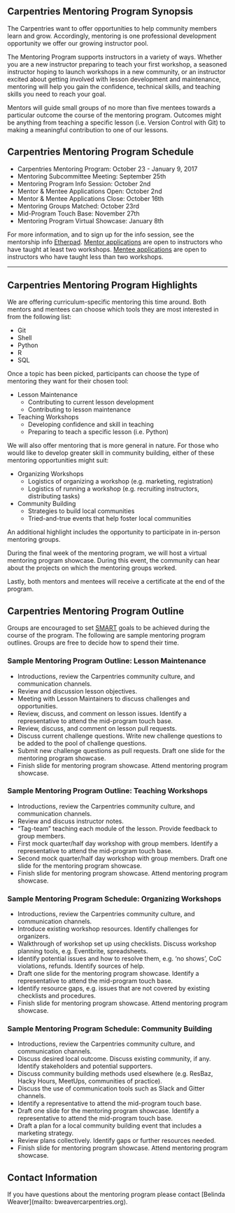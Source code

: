 ## Carpentries Mentoring Program Synopsis

The Carpentries want to offer opportunities to help community members learn and grow. Accordingly, mentoring is one professional development opportunity we offer our growing instructor pool. 

The Mentoring Program supports instructors in a variety of ways. Whether you are a new instructor preparing to teach your first workshop, a seasoned instructor hoping to launch workshops in a new community, or an instructor excited about getting involved with lesson development and maintenance, mentoring will help you gain the confidence, technical skills, and teaching skills you need to reach your goal. 

Mentors will guide small groups of no more than five mentees towards a particular outcome the course of the mentoring program. Outcomes might be anything from teaching a specific lesson (i.e. Version Control with Git) to making a meaningful contribution to one of our lessons.  

## Carpentries Mentoring Program Schedule  

+ Carpentries Mentoring Program: October 23 - January 9, 2017  
+ Mentoring Subcommittee Meeting: September 25th
+ Mentoring Program Info Session: October 2nd   
+ Mentor & Mentee Applications Open: October 2nd   
+ Mentor & Mentee Applications Close: October 16th    
+ Mentoring Groups Matched: October 23rd  
+ Mid-Program Touch Base: November 27th 
+ Mentoring Program Virtual Showcase: January 8th  

For more information, and to sign up for the info session, see the mentorship info [Etherpad](http://pad.software-carpentry.org/mentorship-info). [Mentor applications](https://goo.gl/forms/SO6qtGmAP7d6sIJL2) are open to instructors who have taught at least two workshops. [Mentee applications](https://goo.gl/forms/oM23ahltliI9t96T2) are open to instructors who have taught less than two workshops.
____________________________________________________________________________

## Carpentries Mentoring Program Highlights  

We are offering curriculum-specific mentoring this time around. Both mentors and mentees can choose which tools they are most interested in from the following list:
+ Git  
+ Shell  
+ Python  
+ R  
+ SQL

Once a topic has been picked, participants can choose the type of mentoring they want for their chosen tool:
+ Lesson Maintenance  
  - Contributing to current lesson development  
  - Contributing to lesson maintenance  
+ Teaching Workshops  
  - Developing confidence and skill in teaching  
  - Preparing to teach a specific lesson (i.e. Python)  

We will also offer mentoring that is more general in nature. For those who would like to develop greater skill in community building, either of these mentoring opportunities might suit:
+ Organizing Workshops   
  - Logistics of organizing a workshop (e.g. marketing, registration)  
  - Logistics of running a workshop (e.g. recruiting instructors, distributing tasks)  
+ Community Building  
  - Strategies to build local communities  
  - Tried-and-true events that help foster local communities  

An additional highlight includes the opportunity to participate in in-person mentoring groups. 

During the final week of the mentoring program, we will host a virtual mentoring program showcase. During this event, the community can hear about the projects on which the mentoring groups worked.

Lastly, both mentors and mentees will receive a certificate at the end of the program.

## Carpentries Mentoring Program Outline   

Groups are encouraged to set [SMART](http://www.hr.virginia.edu/uploads/documents/media/Writing_SMART_Goals.pdf) goals to be achieved during the course of the program. The following are sample mentoring program outlines. Groups are free to decide how to spend their time.

### Sample Mentoring Program Outline: Lesson Maintenance
+ Introductions, review the Carpentries community culture, and communication channels.  
+ Review and discussion lesson objectives.  
+ Meeting with Lesson Maintainers to discuss challenges and opportunities.  
+ Review, discuss, and comment on lesson issues. Identify a representative to attend the mid-program touch base.  
+ Review, discuss, and comment on lesson pull requests.  
+ Discuss current challenge questions. Write new challenge questions to be added to the pool of challenge questions.  
+ Submit new challenge questions as pull requests. Draft one slide for the mentoring program showcase.  
+ Finish slide for mentoring program showcase. Attend mentoring program showcase.  

### Sample Mentoring Program Outline: Teaching Workshops
+ Introductions, review the Carpentries community culture, and communication channels.  
+ Review and discuss instructor notes.  
+ “Tag-team” teaching each module of the lesson. Provide feedback to group members.  
+ First mock quarter/half day workshop with group members. Identify a representative to attend the mid-program touch base.     
+ Second mock quarter/half day workshop with group members. Draft one slide for the mentoring program showcase.  
+ Finish slide for mentoring program showcase. Attend mentoring program showcase.  

### Sample Mentoring Program Schedule: Organizing Workshops
+ Introductions, review the Carpentries community culture, and communication channels.  
+ Introduce existing workshop resources. Identify challenges for organizers.  
+ Walkthrough of workshop set up using checklists. Discuss workshop planning tools, e.g. Eventbrite, spreadsheets.    
+ Identify potential issues and how to resolve them, e.g. ‘no shows’, CoC violations, refunds. Identify sources of help.  
+ Draft one slide for the mentoring program showcase. Identify a representative to attend the mid-program touch base.
+ Identify resource gaps, e.g. issues that are not covered by existing checklists and procedures.     
+ Finish slide for mentoring program showcase. Attend mentoring program showcase.  

### Sample Mentoring Program Schedule: Community Building
+ Introductions, review the Carpentries community culture, and communication channels.  
+ Discuss desired local outcome. Discuss existing community, if any. Identify stakeholders and potential supporters.  
+ Discuss community building methods used elsewhere (e.g. ResBaz, Hacky Hours, MeetUps, communities of practice). 
+ Discuss the use of communication tools such as Slack and Gitter channels.    
+ Identify a representative to attend the mid-program touch base.  
+ Draft one slide for the mentoring program showcase. Identify a representative to attend the mid-program touch base. 
+ Draft a plan for a local community building event that includes a marketing strategy.  
+ Review plans collectively. Identify gaps or further resources needed.  
+ Finish slide for mentoring program showcase. Attend mentoring program showcase.  

## Contact Information
If you have questions about the mentoring program please contact [Belinda Weaver](mailto: bweavercarpentries.org).







